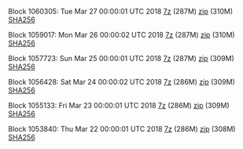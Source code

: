 Block 1060305: Tue Mar 27 00:00:01 UTC 2018 [7z](https://transfer.sh/UnXY2/bootstrap.dat.20180327.7z) (287M) [zip](https://transfer.sh/pX3iY/bootstrap.dat.20180327.zip) (310M) [SHA256](https://transfer.sh/FyQKW/sha256.txt)

Block 1059017: Mon Mar 26 00:00:02 UTC 2018 [7z](https://transfer.sh/DIrnb/bootstrap.dat.20180326.7z) (287M) [zip](https://transfer.sh/YnWGt/bootstrap.dat.20180326.zip) (310M) [SHA256](https://transfer.sh/B7Nuo/sha256.txt)

Block 1057723: Sun Mar 25 00:00:01 UTC 2018 [7z](https://transfer.sh/UaRk5/bootstrap.dat.20180325.7z) (287M) [zip](https://transfer.sh/7RHEy/bootstrap.dat.20180325.zip) (309M) [SHA256](https://transfer.sh/1vIHL/sha256.txt)

Block 1056428: Sat Mar 24 00:00:02 UTC 2018 [7z](https://transfer.sh/zZmwK/bootstrap.dat.20180324.7z) (286M) [zip](https://transfer.sh/cqxPB/bootstrap.dat.20180324.zip) (309M) [SHA256](https://transfer.sh/W3Ctf/sha256.txt)

Block 1055133: Fri Mar 23 00:00:01 UTC 2018 [7z](https://transfer.sh/ccjsz/bootstrap.dat.20180323.7z) (286M) [zip](https://transfer.sh/vET5X/bootstrap.dat.20180323.zip) (309M) [SHA256](https://transfer.sh/pq04B/sha256.txt)

Block 1053840: Thu Mar 22 00:00:01 UTC 2018 [7z](https://transfer.sh/H7KaW/bootstrap.dat.20180322.7z) (286M) [zip](https://transfer.sh/n74Wg/bootstrap.dat.20180322.zip) (308M) [SHA256](https://transfer.sh/G8UaZ/sha256.txt)
